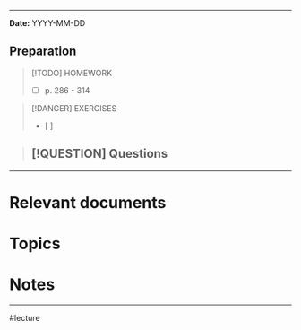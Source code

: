 
---
**Date:** YYYY-MM-DD

## Preparation

>[!TODO] HOMEWORK
>- [ ] p. 286 - 314

> [!DANGER] EXERCISES
> - [ ] 

> [!QUESTION] Questions
> - 

---
# Relevant documents


# Topics


# Notes


---
#lecture 
